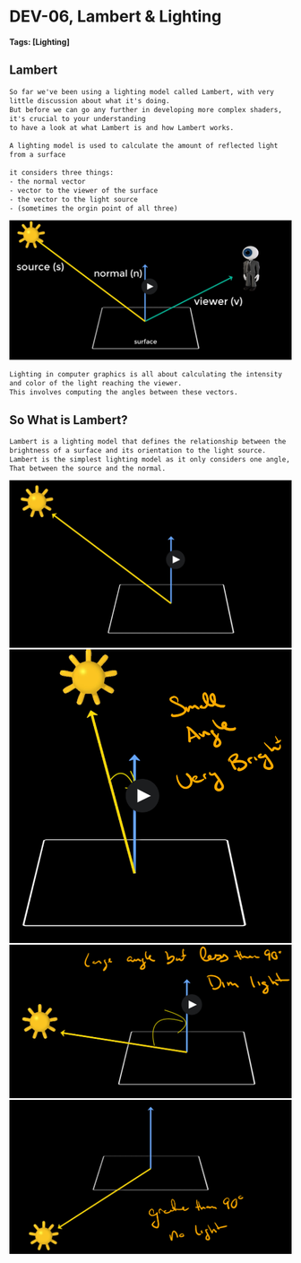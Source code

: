 # DEV-06, Lambert & Lighting
#### Tags: [Lighting]

## Lambert
    So far we've been using a lighting model called Lambert, with very little discussion about what it's doing.
    But before we can go any further in developing more complex shaders, it's crucial to your understanding
    to have a look at what Lambert is and how Lambert works. 

    A lighting model is used to calculate the amount of reflected light from a surface

    it considers three things:
    - the normal vector
    - vector to the viewer of the surface
    - the vector to the light source
    - (sometimes the orgin point of all three)

![](../images/DEV-06/DEV-06-A.png)

    Lighting in computer graphics is all about calculating the intensity and color of the light reaching the viewer.
    This involves computing the angles between these vectors.

## So What is Lambert?

    Lambert is a lighting model that defines the relationship between the brightness of a surface and its orientation to the light source. Lambert is the simplest lighting model as it only considers one angle, That between the source and the normal.

![](../images/DEV-06/DEV-06-A2.png)
![](../images/DEV-06/DEV-06-A3.png)
![](../images/DEV-06/DEV-06-A4.png)
![](../images/DEV-06/DEV-06-A5.png)